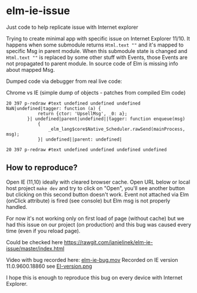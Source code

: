 # elm-ie-issue
Just code to help replicate issue with Internet explorer

Trying to create minimal app with specific issue on Internet Explorer 11/10.
It happens when some submodule returns `Html.text ""` and it's mapped to specific Msg in parent module.
When this submodule state is changed and `Html.text ""` is replaced by some other stuff with Events, those Events are not propagated
to parent module. In source code of Elm is missing info about mapped Msg.

Dumped code via debugger from real live code:

Chrome vs IE (simple dump of objects - patches from compiled Elm code)

```
20 397 p-redraw #text undefined undefined undefined NaN|undefined|tagger: function (a) {
			return {ctor: 'UpsellMsg', _0: a};
		}| undefined|parent|undefined||tagger: function enqueue(msg)
			{
				_elm_lang$core$Native_Scheduler.rawSend(mainProcess, msg);
			}| undefined||parent: undefined|
```

```
20 397 p-redraw #text undefined undefined undefined undefined
```


How to reproduce?
------
Open IE (11,10) ideally with cleared browser cache. Open URL below or local host project `make dev`
and try to click on "Open", you'll see another button but clicking on this second button doesn't work.
Event not attached via Elm (onClick attribute) is fired (see console) but Elm msg is not properly handled.

For now it's not working only on first load of page (without cache) but we had this issue on our project (on production)
and this bug was caused every time (even if you reload page).

Could be checked here https://rawgit.com/janjelinek/elm-ie-issue/master/index.html

Video with bug recorded here: [elm-ie-bug.mov](elm-ie-bug.mov)
Recorded on IE version 11.0.9600.18860 see [EI-version.png](IE-version.png)

I hope this is enough to reproduce this bug on every device with Internet Explorer.
